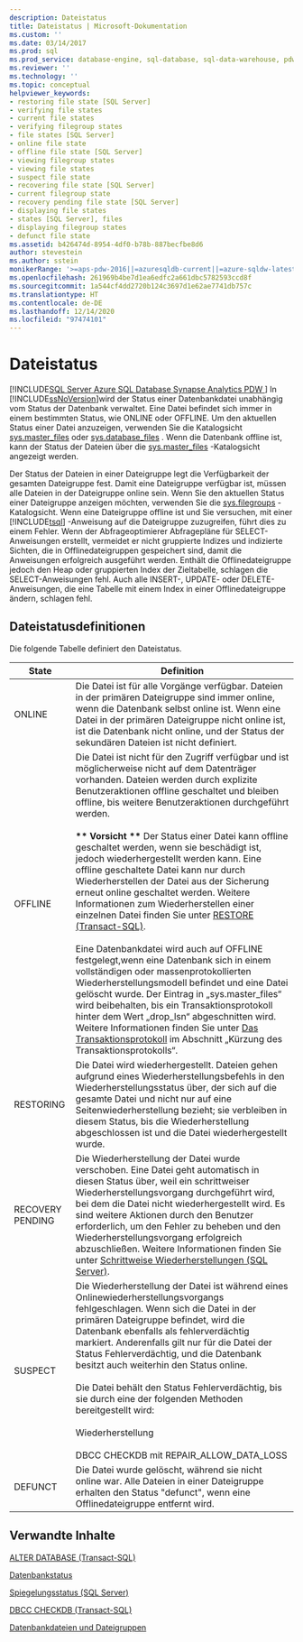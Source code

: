 ```yaml
---
description: Dateistatus
title: Dateistatus | Microsoft-Dokumentation
ms.custom: ''
ms.date: 03/14/2017
ms.prod: sql
ms.prod_service: database-engine, sql-database, sql-data-warehouse, pdw
ms.reviewer: ''
ms.technology: ''
ms.topic: conceptual
helpviewer_keywords:
- restoring file state [SQL Server]
- verifying file states
- current file states
- verifying filegroup states
- file states [SQL Server]
- online file state
- offline file state [SQL Server]
- viewing filegroup states
- viewing file states
- suspect file state
- recovering file state [SQL Server]
- current filegroup state
- recovery pending file state [SQL Server]
- displaying file states
- states [SQL Server], files
- displaying filegroup states
- defunct file state
ms.assetid: b426474d-8954-4df0-b78b-887becfbe8d6
author: stevestein
ms.author: sstein
monikerRange: '>=aps-pdw-2016||=azuresqldb-current||=azure-sqldw-latest||>=sql-server-2016||>=sql-server-linux-2017||=azuresqldb-mi-current'
ms.openlocfilehash: 261969b4be7d1ea6edfc2a661dbc5782593ccd8f
ms.sourcegitcommit: 1a544cf4dd2720b124c3697d1e62ae7741db757c
ms.translationtype: HT
ms.contentlocale: de-DE
ms.lasthandoff: 12/14/2020
ms.locfileid: "97474101"
---
```

# <a name="file-states"></a>Dateistatus
[!INCLUDE[SQL Server Azure SQL Database Synapse Analytics PDW ](../../includes/applies-to-version/sql-asdb-asdbmi-asa-pdw.md)]
  In [!INCLUDE[ssNoVersion](../../includes/ssnoversion-md.md)]wird der Status einer Datenbankdatei unabhängig vom Status der Datenbank verwaltet. Eine Datei befindet sich immer in einem bestimmten Status, wie ONLINE oder OFFLINE. Um den aktuellen Status einer Datei anzuzeigen, verwenden Sie die Katalogsicht [sys.master_files](../../relational-databases/system-catalog-views/sys-master-files-transact-sql.md) oder [sys.database_files](../../relational-databases/system-catalog-views/sys-database-files-transact-sql.md) . Wenn die Datenbank offline ist, kann der Status der Dateien über die [sys.master_files](../../relational-databases/system-catalog-views/sys-master-files-transact-sql.md) -Katalogsicht angezeigt werden.  
  
 Der Status der Dateien in einer Dateigruppe legt die Verfügbarkeit der gesamten Dateigruppe fest. Damit eine Dateigruppe verfügbar ist, müssen alle Dateien in der Dateigruppe online sein. Wenn Sie den aktuellen Status einer Dateigruppe anzeigen möchten, verwenden Sie die [sys.filegroups](../../relational-databases/system-catalog-views/sys-filegroups-transact-sql.md) -Katalogsicht. Wenn eine Dateigruppe offline ist und Sie versuchen, mit einer [!INCLUDE[tsql](../../includes/tsql-md.md)] -Anweisung auf die Dateigruppe zuzugreifen, führt dies zu einem Fehler. Wenn der Abfrageoptimierer Abfragepläne für SELECT-Anweisungen erstellt, vermeidet er nicht gruppierte Indizes und indizierte Sichten, die in Offlinedateigruppen gespeichert sind, damit die Anweisungen erfolgreich ausgeführt werden. Enthält die Offlinedateigruppe jedoch den Heap oder gruppierten Index der Zieltabelle, schlagen die SELECT-Anweisungen fehl. Auch alle INSERT-, UPDATE- oder DELETE-Anweisungen, die eine Tabelle mit einem Index in einer Offlinedateigruppe ändern, schlagen fehl.  
  
## <a name="file-state-definitions"></a>Dateistatusdefinitionen  
 Die folgende Tabelle definiert den Dateistatus.  
  
|State|Definition|  
|-----------|----------------|  
|ONLINE|Die Datei ist für alle Vorgänge verfügbar. Dateien in der primären Dateigruppe sind immer online, wenn die Datenbank selbst online ist. Wenn eine Datei in der primären Dateigruppe nicht online ist, ist die Datenbank nicht online, und der Status der sekundären Dateien ist nicht definiert.|  
|OFFLINE|Die Datei ist nicht für den Zugriff verfügbar und ist möglicherweise nicht auf dem Datenträger vorhanden. Dateien werden durch explizite Benutzeraktionen offline geschaltet und bleiben offline, bis weitere Benutzeraktionen durchgeführt werden.<br /><br /> **\*\* Vorsicht \*\*** Der Status einer Datei kann offline geschaltet werden, wenn sie beschädigt ist, jedoch wiederhergestellt werden kann. Eine offline geschaltete Datei kann nur durch Wiederherstellen der Datei aus der Sicherung erneut online geschaltet werden. Weitere Informationen zum Wiederherstellen einer einzelnen Datei finden Sie unter [RESTORE &#40;Transact-SQL&#41;](../../t-sql/statements/restore-statements-transact-sql.md). <br /><br /> Eine Datenbankdatei wird auch auf OFFLINE festgelegt,wenn eine Datenbank sich in einem vollständigen oder massenprotokollierten Wiederherstellungsmodell befindet und eine Datei gelöscht wurde. Der Eintrag in „sys.master_files“ wird beibehalten, bis ein Transaktionsprotokoll hinter dem Wert „drop_lsn“ abgeschnitten wird. Weitere Informationen finden Sie unter [Das Transaktionsprotokoll](../../relational-databases/logs/the-transaction-log-sql-server.md#Truncation) im Abschnitt „Kürzung des Transaktionsprotokolls“. |  
|RESTORING|Die Datei wird wiederhergestellt. Dateien gehen aufgrund eines Wiederherstellungsbefehls in den Wiederherstellungsstatus über, der sich auf die gesamte Datei und nicht nur auf eine Seitenwiederherstellung bezieht; sie verbleiben in diesem Status, bis die Wiederherstellung abgeschlossen ist und die Datei wiederhergestellt wurde.|  
|RECOVERY PENDING|Die Wiederherstellung der Datei wurde verschoben. Eine Datei geht automatisch in diesen Status über, weil ein schrittweiser Wiederherstellungsvorgang durchgeführt wird, bei dem die Datei nicht wiederhergestellt wird. Es sind weitere Aktionen durch den Benutzer erforderlich, um den Fehler zu beheben und den Wiederherstellungsvorgang erfolgreich abzuschließen. Weitere Informationen finden Sie unter [Schrittweise Wiederherstellungen &#40;SQL Server&#41;](../../relational-databases/backup-restore/piecemeal-restores-sql-server.md).|  
|SUSPECT|Die Wiederherstellung der Datei ist während eines Onlinewiederherstellungsvorgangs fehlgeschlagen. Wenn sich die Datei in der primären Dateigruppe befindet, wird die Datenbank ebenfalls als fehlerverdächtig markiert. Anderenfalls gilt nur für die Datei der Status Fehlerverdächtig, und die Datenbank besitzt auch weiterhin den Status online.<br /><br /> Die Datei behält den Status Fehlerverdächtig, bis sie durch eine der folgenden Methoden bereitgestellt wird:<br /><br /> Wiederherstellung<br /><br /> DBCC CHECKDB mit REPAIR_ALLOW_DATA_LOSS|  
|DEFUNCT|Die Datei wurde gelöscht, während sie nicht online war. Alle Dateien in einer Dateigruppe erhalten den Status "defunct", wenn eine Offlinedateigruppe entfernt wird.|  
  
## <a name="related-content"></a>Verwandte Inhalte  
 [ALTER DATABASE &#40;Transact-SQL&#41;](../../t-sql/statements/alter-database-transact-sql.md)  
  
 [Datenbankstatus](../../relational-databases/databases/database-states.md)  
  
 [Spiegelungsstatus &#40;SQL Server&#41;](../../database-engine/database-mirroring/mirroring-states-sql-server.md)  
  
 [DBCC CHECKDB &#40;Transact-SQL&#41;](../../t-sql/database-console-commands/dbcc-checkdb-transact-sql.md)  
  
 [Datenbankdateien und Dateigruppen](../../relational-databases/databases/database-files-and-filegroups.md)  

